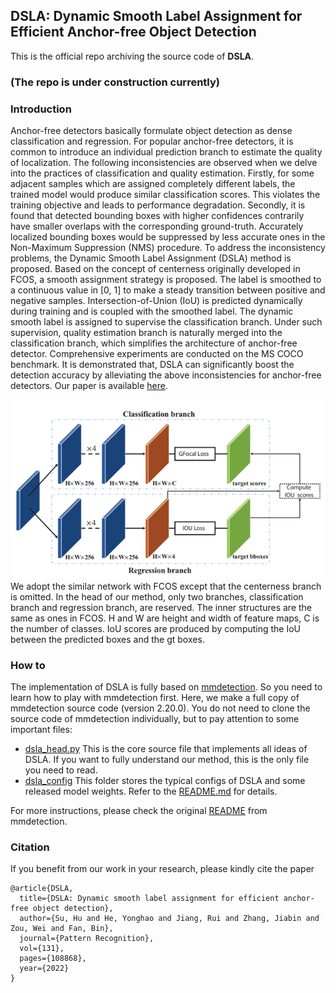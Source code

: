 
## DSLA: Dynamic Smooth Label Assignment for Efficient Anchor-free Object Detection
This is the official repo archiving the source code of **DSLA**.  

### **(The repo is under construction currently)**

### Introduction
Anchor-free detectors basically formulate object detection as dense classification and regression. 
For popular anchor-free detectors, it is common to introduce an individual prediction branch to 
estimate the quality of localization. The following inconsistencies are observed when we delve 
into the practices of classification and quality estimation. Firstly, for some adjacent samples 
which are assigned completely different labels, the trained model would produce similar 
classification scores. This violates the training objective and leads to performance degradation. 
Secondly, it is found that detected bounding boxes with higher confidences contrarily have smaller 
overlaps with the corresponding ground-truth. Accurately localized bounding boxes would be 
suppressed by less accurate ones in the Non-Maximum Suppression (NMS) procedure. To address 
the inconsistency problems, the Dynamic Smooth Label Assignment (DSLA) method is proposed. 
Based on the concept of centerness originally developed in FCOS, a smooth assignment strategy 
is proposed. The label is smoothed to a continuous value in [0, 1] to make a steady transition 
between positive and negative samples. Intersection-of-Union (IoU) is predicted dynamically 
during training and is coupled with the smoothed label. The dynamic smooth label is assigned 
to supervise the classification branch. Under such supervision, quality estimation branch is 
naturally merged into the classification branch, which simplifies the architecture of anchor-free 
detector. Comprehensive experiments are conducted on the MS COCO benchmark. It is demonstrated that,
DSLA can significantly boost the detection accuracy by alleviating the above inconsistencies for 
anchor-free detectors. Our paper is available [here](https://arxiv.org/abs/2208.00817).

![Approach](resources/img.png)
We adopt the similar network with FCOS except that the centerness branch is
omitted. In the head of our method, only two branches, classification branch 
and regression branch, are reserved. The inner structures are the same as ones 
in FCOS. H and W are height and width of feature maps, C is the number of 
classes. IoU scores are produced by computing the IoU between the predicted 
boxes and the gt boxes.

### How to
The implementation of DSLA is fully based on [mmdetection](https://github.com/open-mmlab/mmdetection).
So you need to learn how to play with mmdetection first. Here, we make a full copy of mmdetection source code
(version 2.20.0). You do not need to clone the source code of mmdetection individually, but to pay attention to
some important files:
* [dsla_head.py](mmdet/models/dense_heads/dsla_head.py) This is the core source file that implements all ideas of DSLA.
If you want to fully understand our method, this is the only file you need to read.
* [dsla_config](configs/dsla) This folder stores the typical configs of DSLA and some released model weights.
Refer to the [README.md](configs/dsla/README.md) for details.

For more instructions, please check the original [README](mmdet_README.md) from mmdetection.

### Citation
If you benefit from our work in your research, please kindly cite the paper
```
@article{DSLA,
  title={DSLA: Dynamic smooth label assignment for efficient anchor-free object detection},
  author={Su, Hu and He, Yonghao and Jiang, Rui and Zhang, Jiabin and Zou, Wei and Fan, Bin},
  journal={Pattern Recognition},
  vol={131},
  pages={108868},
  year={2022}
}
```
